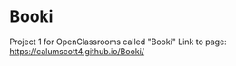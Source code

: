 # Booki
Project 1 for OpenClassrooms called "Booki"
Link to page: https://calumscott4.github.io/Booki/
